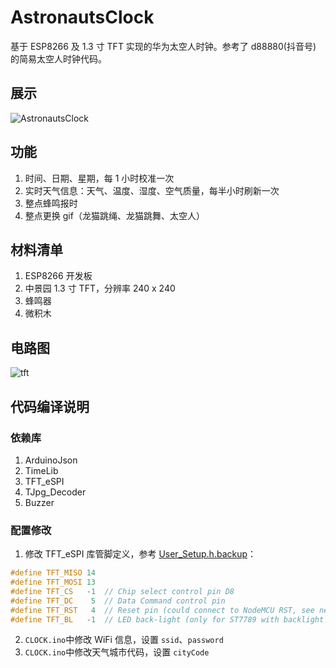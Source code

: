 # AstronautsClock
基于 ESP8266 及 1.3 寸 TFT 实现的华为太空人时钟。参考了 d88880(抖音号) 的简易太空人时钟代码。

## 展示
![AstronautsClock](https://ghproxy.com/https://raw.githubusercontent.com/217heidai/AstronautsClock/main/doc/AstronautsClock.jpeg)

## 功能
1. 时间、日期、星期，每 1 小时校准一次
2. 实时天气信息：天气、温度、湿度、空气质量，每半小时刷新一次
3. 整点蜂鸣报时
4. 整点更换 gif（龙猫跳绳、龙猫跳舞、太空人）

## 材料清单
1. ESP8266 开发板
2. 中景园 1.3 寸 TFT，分辨率 240 x 240
3. 蜂鸣器
4. 微积木

## 电路图
![tft](https://ghproxy.com/https://raw.githubusercontent.com/217heidai/AstronautsClock/main/doc/TFT.png)

## 代码编译说明
### 依赖库
1. ArduinoJson
2. TimeLib
3. TFT_eSPI
4. TJpg_Decoder
5. Buzzer

### 配置修改
1. 修改 TFT_eSPI 库管脚定义，参考 [User_Setup.h.backup](https://ghproxy.com/https://raw.githubusercontent.com/217heidai/AstronautsClock/main/src/User_Setup.h.backup)：
```C
#define TFT_MISO 14
#define TFT_MOSI 13
#define TFT_CS   -1  // Chip select control pin D8
#define TFT_DC    5  // Data Command control pin
#define TFT_RST   4  // Reset pin (could connect to NodeMCU RST, see next line)
#define TFT_BL   -1  // LED back-light (only for ST7789 with backlight control pin)
```
2. `CLOCK.ino`中修改 WiFi 信息，设置 `ssid`、`password`
3. `CLOCK.ino`中修改天气城市代码，设置 `cityCode`
